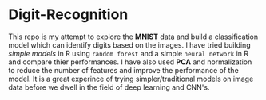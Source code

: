 # Digit-Recognition
This repo is my attempt to explore the **MNIST** data and build a classification model which can identify digits based on the images.
I have tried building *simple models* in R using `random forest` and a simple `neural network` in R and compare thier performances. I have also used **PCA** and normalization to reduce the number of features and improve the performance of the model. 
It is a great experince of trying simpler/traditional models on image data before we dwell in the field of deep learning and CNN's.
